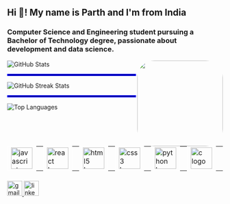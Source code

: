 <h2 align="left">Hi 👋! My name is Parth and I'm  from India</h2> 

<h3>Computer Science and Engineering student pursuing a Bachelor of Technology degree, passionate about  development and data science. </h3>


<img align="right" height="200" style=" border-radius: 20%;" src="https://i.giphy.com/media/v1.Y2lkPTc5MGI3NjExdTh3aXoxMWsxNXpocnBuMWUyOGdycTQ2ZzE2djB5Ymt0cjI2Zm53MyZlcD12MV9pbnRlcm5hbF9naWZfYnlfaWQmY3Q9Zw/8WJw9kAG3wonu/giphy.gif" />



<div>
  <img src="https://github-readme-stats.vercel.app/api?username=Parthvariya2908&theme=radical&hide_border=false&include_all_commits=false&count_private=false" alt="GitHub Stats">
  <hr style="border: 2px solid blue;">
  <img src="https://github-readme-streak-stats.herokuapp.com/?user=Parthvariya2908&theme=radical&hide_border=false" alt="GitHub Streak Stats">
  <hr style="border: 2px solid blue;">
  <img src="https://github-readme-stats.vercel.app/api/top-langs/?username=Parthvariya2908&theme=radical&hide_border=false&include_all_commits=false&count_private=false&layout=compact" alt="Top Languages">
</div>



<table>
  <tr>
    <td style="border: 1px solid white;">
      <img src="https://cdn.jsdelivr.net/gh/devicons/devicon/icons/javascript/javascript-original.svg" height="50" alt="javascript logo" />
    </td>
    <td width="12"></td>
    <td style="border: 1px solid white;">
      <img src="https://cdn.jsdelivr.net/gh/devicons/devicon/icons/react/react-original.svg" height="50" alt="react logo" />
    </td>
    <td width="12"></td>
    <td style="border: 1px solid white;">
      <img src="https://cdn.jsdelivr.net/gh/devicons/devicon/icons/html5/html5-original.svg" height="50" alt="html5 logo" />
    </td>
    <td width="12"></td>
    <td style="border: 1px solid white;">
      <img src="https://cdn.jsdelivr.net/gh/devicons/devicon/icons/css3/css3-original.svg" height="50" alt="css3 logo" />
    </td>
    <td width="12"></td>
    <td style="border: 1px solid white;">
      <img src="https://cdn.jsdelivr.net/gh/devicons/devicon/icons/python/python-original.svg" height="50" alt="python logo" />
    </td>
    <td width="12"></td>
    <td style="border: 1px solid white;">
      <img src="https://cdn.jsdelivr.net/gh/devicons/devicon/icons/c/c-original.svg" height="50" alt="c logo" />
    </td>
    <td width="12"></td>
    <td style="border: 1px solid white;">
      <img src="https://cdn.jsdelivr.net/gh/devicons/devicon/icons/cplusplus/cplusplus-original.svg" height="50" alt="cplusplus logo" />
    </td>
    <td width="12"></td>
    <td style="border: 1px solid white;">
      <img src="https://cdn.jsdelivr.net/gh/devicons/devicon/icons/nodejs/nodejs-original.svg" height="50" alt="nodejs logo" />
    </td>
    <td width="12"></td>
    <td style="border: 1px solid white;">
      <img src="https://cdn.jsdelivr.net/gh/devicons/devicon/icons/express/express-original.svg" height="50" alt="express logo" />
    </td>
    <td width="12"></td>
    <td style="border: 1px solid white;">
      <img src="https://cdn.jsdelivr.net/gh/devicons/devicon/icons/mongodb/mongodb-original.svg" height="50" alt="mongodb logo" />
    </td>
  </tr>
</table>











</tr></table>  










###

<div align="left">
  <a href="variyaparth84@gmail.com" target="_blank">
    <img src="https://img.shields.io/static/v1?message=Gmail&logo=gmail&label=&color=D14836&logoColor=white&labelColor=&style=for-the-badge" height="35" alt="gmail logo"  />
  </a>
  <a href="https://www.linkedin.com/in/parth-variya-43ba0322a/" target="_blank">
    <img src="https://img.shields.io/static/v1?message=LinkedIn&logo=linkedin&label=&color=0077B5&logoColor=white&labelColor=&style=for-the-badge" height="35" alt="linkedin logo"  />
  </a>
</div>

###
